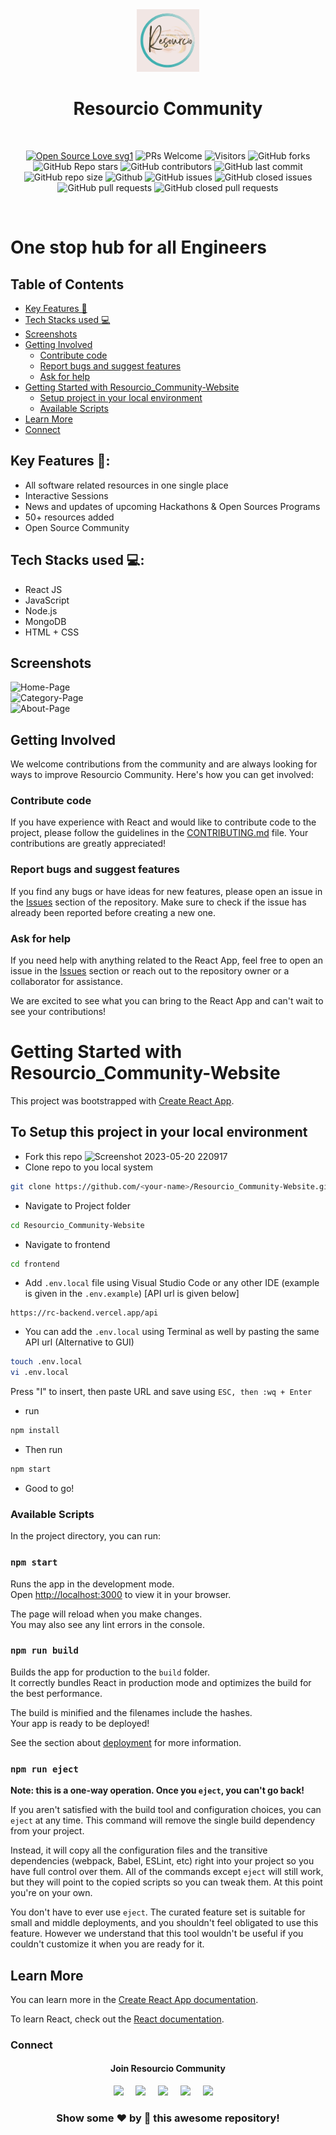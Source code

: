 <div align="center">
 <kbd><img src="frontend/src/Images/LOGO.png" width="100" height="100"/></kbd>
</div>
<h1 align="center"> Resourcio Community </h1>
<br>



 <div align="center">
 <p>

[![Open Source Love svg1](https://badges.frapsoft.com/os/v1/open-source.svg?v=103)](https://github.com/ellerbrock/open-source-badges/)
![PRs Welcome](https://img.shields.io/badge/PRs-welcome-brightgreen.svg?style=flat)
![Visitors](https://api.visitorbadge.io/api/visitors?path=Resourcio-Community/Resourcio_Community-Website&countColor=%23263759&style=flat)
![GitHub forks](https://img.shields.io/github/forks/Resourcio-Community/Resourcio_Community-Website?style=flat&logo=github)
![GitHub Repo stars](https://img.shields.io/github/stars/Resourcio-Community/Resourcio_Community-Website?style=flat&logo=github)
![GitHub contributors](https://img.shields.io/github/contributors/Resourcio-Community/Resourcio_Community-Website)
![GitHub last commit](https://img.shields.io/github/last-commit/Resourcio-Community/Resourcio_Community-Website)
![GitHub repo size](https://img.shields.io/github/repo-size/Resourcio-Community/Resourcio_Community-Website)
![Github](https://img.shields.io/github/license/Resourcio-Community/Resourcio_Community-Website)
![GitHub issues](https://img.shields.io/github/issues/Resourcio-Community/Resourcio_Community-Website)
![GitHub closed issues](https://img.shields.io/github/issues-closed/Resourcio-Community/Resourcio_Community-Website)
![GitHub pull requests](https://img.shields.io/github/issues-pr/Resourcio-Community/Resourcio_Community-Website)
![GitHub closed pull requests](https://img.shields.io/github/issues-pr-closed/Resourcio-Community/Resourcio_Community-Website)
 </p>
 </div>
 <br>

 # One stop hub for all Engineers
<!-- TOC -->

## Table of Contents
- [Key Features 📌](#key-features-)
- [Tech Stacks used 💻](#tech-stacks-used-)
- [Screenshots](#screenshots)
- [Getting Involved](#getting-involved)
  - [Contribute code](#contribute-code)
  - [Report bugs and suggest features](#report-bugs-and-suggest-features)
  - [Ask for help](#ask-for-help)
- [Getting Started with Resourcio_Community-Website](#getting-started-with-resourcio_community-website)
  - [Setup project in your local environment](#to-setup-this-project-in-your-local-environment)
  - [Available Scripts](#available-scripts)
- [Learn More](#learn-more)
- [Connect](#connect)


<!-- /TOC -->




## Key Features 📌:
- All software related resources in one single place
- Interactive Sessions
- News and updates of upcoming Hackathons & Open Sources Programs
- 50+ resources added
- Open Source Community

## Tech Stacks used 💻:
- React JS
- JavaScript
- Node.js
- MongoDB
- HTML + CSS

## Screenshots

![Home-Page](https://github.com/Resourcio-Community/Resourcio_Community-Website/assets/100519291/d5cd42ca-a93e-4e55-8df9-7a3a819ac609)
<br/>
![Category-Page](https://github.com/Resourcio-Community/Resourcio_Community-Website/assets/100519291/de041a8e-384b-4e6d-9464-dd6192eec2f0)
<br/>
![About-Page](https://github.com/Resourcio-Community/Resourcio_Community-Website/assets/100519291/66727891-944a-4561-aaf2-d7d2df961cbb)

## Getting Involved
<p>We welcome contributions from the community and are always looking for ways to improve Resourcio Community. Here's how you can get involved:</p>

### Contribute code
<p>If you have experience with React and would like to contribute code to the project, please follow the guidelines in the <a href="https://github.com/Resourcio-Community/Resourcio_Community-Website/blob/GSSOC23/CONTRIBUTING.md">CONTRIBUTING.md</a> file. Your contributions are greatly appreciated!</p>

### Report bugs and suggest features
<p>If you find any bugs or have ideas for new features, please open an issue in the <a href="https://github.com/Resourcio-Community/Resourcio_Community-Website/issues">Issues</a> section of the repository. Make sure to check if the issue has already been reported before creating a new one.</p>

### Ask for help

<p>If you need help with anything related to the React App, feel free to open an issue in the <a href="https://github.com/Resourcio-Community/Resourcio_Community-Website/issues">Issues</a> section or reach out to the repository owner or a collaborator for assistance.</p>
<p>We are excited to see what you can bring to the React App and can't wait to see your contributions!</p>

# Getting Started with Resourcio_Community-Website

This project was bootstrapped with [Create React App](https://github.com/facebook/create-react-app).

## To Setup this project in your local environment
- Fork this repo
![Screenshot 2023-05-20 220917](https://github.com/Resourcio-Community/Resourcio_Community-Website/assets/100519291/29425df2-d67a-4d24-9be3-b9a073a4ef35)
- Clone repo to you local system 
``` bash
git clone https://github.com/<your-name>/Resourcio_Community-Website.git
```
- Navigate to Project folder
``` bash
cd Resourcio_Community-Website
```
- Navigate to frontend
``` bash
cd frontend
```
- Add ```.env.local``` file using Visual Studio Code or any other IDE (example is given in the ```.env.example```) [API url is given below]
```
https://rc-backend.vercel.app/api
```

- You can add the ```.env.local``` using Terminal as well by pasting the same API url (Alternative to GUI)
```bash
touch .env.local
vi .env.local
```
Press "I" to insert, then paste URL and save using ```ESC, then :wq + Enter```

- run  
```bash
npm install
```
- Then run  
```bash 
npm start
```
- Good to go!

### Available Scripts

In the project directory, you can run:

### `npm start`

Runs the app in the development mode.\
Open [http://localhost:3000](http://localhost:3000) to view it in your browser.

The page will reload when you make changes.\
You may also see any lint errors in the console.

### `npm run build`

Builds the app for production to the `build` folder.\
It correctly bundles React in production mode and optimizes the build for the best performance.

The build is minified and the filenames include the hashes.\
Your app is ready to be deployed!

See the section about [deployment](https://facebook.github.io/create-react-app/docs/deployment) for more information.

### `npm run eject`

**Note: this is a one-way operation. Once you `eject`, you can't go back!**

If you aren't satisfied with the build tool and configuration choices, you can `eject` at any time. This command will remove the single build dependency from your project.

Instead, it will copy all the configuration files and the transitive dependencies (webpack, Babel, ESLint, etc) right into your project so you have full control over them. All of the commands except `eject` will still work, but they will point to the copied scripts so you can tweak them. At this point you're on your own.

You don't have to ever use `eject`. The curated feature set is suitable for small and middle deployments, and you shouldn't feel obligated to use this feature. However we understand that this tool wouldn't be useful if you couldn't customize it when you are ready for it.

## Learn More

You can learn more in the [Create React App documentation](https://facebook.github.io/create-react-app/docs/getting-started).

To learn React, check out the [React documentation](https://reactjs.org/).
<br>

### Connect

<h4 align="center">Join Resourcio Community</h4>
<p align="center">
  <a target="_blank"href="https://www.linkedin.com/company/resourcio-community2022/"><img src="https://img.shields.io/badge/linkedin-%230077B5.svg?&style=for-the-badge&logo=linkedin&logoColor=white" /></a>&nbsp;&nbsp;&nbsp;&nbsp;
  <a target="_blank"href="https://twitter.com/ResourcioC"><img src="https://img.shields.io/badge/twitter-%231DA1F2.svg?&style=for-the-badge&logo=twitter&logoColor=white" /></a>&nbsp;&nbsp;&nbsp;&nbsp;
  <a target="_blank" href="https://chat.whatsapp.com/Km6AX9di04ZLIpFEcXTiNK"><img src="https://img.shields.io/badge/whatsapp-c737B5.svg?&style=for-the-badge&logo=gmail&logoColor=white" /></a>&nbsp;&nbsp;&nbsp;&nbsp;
  <a target="_blank" href="https://www.instagram.com/resourciocommunity22/"><img src="https://img.shields.io/badge/Instagram-4405F?style=for-the-badge&logo=instagram&logoColor=white" /></a>&nbsp;&nbsp;&nbsp;&nbsp;
 <a target="_blank" href="https://www.facebook.com/profile.php?id=100088472180461"><img src="https://img.shields.io/badge/Facebook-E4405F?style=for-the-badge&logo=instagram&logoColor=white" /></a>&nbsp;&nbsp;&nbsp;&nbsp;
</p>

<h3 align="center">Show some ❤️ by 🌟 this awesome repository!</h3>

